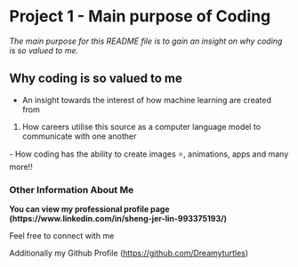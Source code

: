 # Project 1 - Main purpose of Coding

*The main purpose for this README file is to gain an insight on why coding is so valued to me.*

## Why coding is so valued to me 

- An insight towards the interest of how machine learning are created from
<ol>
  <li> How careers utilise this source as a computer language model to communicate with one another </li>
</ol>
- How coding has the ability to create images ⭐, animations, apps and many more!!

### Other Information About Me

<p><strong>You can view my professional profile page (https://www.linkedin.com/in/sheng-jer-lin-993375193/) </strong></p>

Feel free to connect with me

Additionally my Github Profile (https://github.com/Dreamyturtles)
